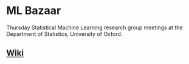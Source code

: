 # ML Bazaar
Thursday Statistical Machine Learning research group meetings at the Department of Statistics, University of Oxford.

## [Wiki](https://github.com/oxmlcs/ML_bazaar/wiki)
